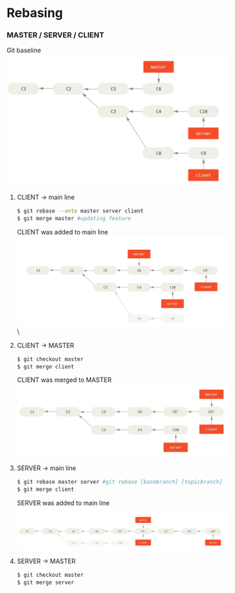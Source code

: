 # Rebasing #
### MASTER / SERVER / CLIENT ###
Git baseline
![](.rebasing_images/5f4f8e16.png)

1. CLIENT -> main line 
    ```bash
    $ git rebase --onto master server client
    $ git merge master #updating feature
    ```
    CLIENT was added to main line  
    ![](.rebasing_images/7a7005c5.png)\

2. CLIENT -> MASTER
    ```bash
    $ git checkout master
    $ git merge client
    ```  
    CLIENT was merged to MASTER
    ![](.rebasing_images/946e6a03.png)

3. SERVER -> main line 
    ```bash
    $ git rebase master server #git rebase [basebranch] [topicbranch]
    $ git merge client
    ```   
    SERVER was added to main line  
    ![](.rebasing_images/eee5a794.png)

4. SERVER -> MASTER
    ```bash
    $ git checkout master
    $ git merge server
    ```  